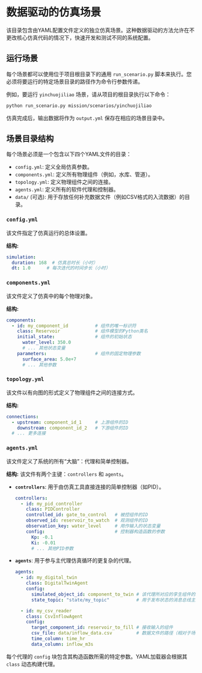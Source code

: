 # 数据驱动的仿真场景

该目录包含由YAML配置文件定义的独立仿真场景。这种数据驱动的方法允许在不更改核心仿真代码的情况下，快速开发和测试不同的系统配置。

## 运行场景

每个场景都可以使用位于项目根目录下的通用 `run_scenario.py` 脚本来执行。您必须将要运行的特定场景目录的路径作为命令行参数传递。

例如，要运行 `yinchuojiliao` 场景，请从项目的根目录执行以下命令：

```bash
python run_scenario.py mission/scenarios/yinchuojiliao
```

仿真完成后，输出数据将作为 `output.yml` 保存在相应的场景目录中。

## 场景目录结构

每个场景必须是一个包含以下四个YAML文件的目录：

- `config.yml`: 定义全局仿真参数。
- `components.yml`: 定义所有物理组件（例如，水库、管道）。
- `topology.yml`: 定义物理组件之间的连接。
- `agents.yml`: 定义所有的软件代理和控制器。
- `data/` (可选): 用于存放任何补充数据文件（例如CSV格式的入流数据）的目录。

### `config.yml`

该文件指定了仿真运行的总体设置。

**结构:**
```yaml
simulation:
  duration: 168  # 仿真总时长（小时）
  dt: 1.0      # 每次迭代的时间步长（小时）
```

### `components.yml`

该文件定义了仿真中的每个物理对象。

**结构:**
```yaml
components:
  - id: my_component_id          # 组件的唯一标识符
    class: Reservoir             # 组件模型的Python类名
    initial_state:               # 组件的初始状态
      water_level: 350.0
      # ... 其他状态变量
    parameters:                  # 组件的固定物理参数
      surface_area: 5.0e+7
      # ... 其他参数
```

### `topology.yml`

该文件以有向图的形式定义了物理组件之间的连接方式。

**结构:**
```yaml
connections:
  - upstream: component_id_1     # 上游组件的ID
    downstream: component_id_2   # 下游组件的ID
  # ... 更多连接
```

### `agents.yml`

该文件定义了系统的所有“大脑”：代理和简单控制器。

**结构:**
该文件有两个主键：`controllers` 和 `agents`。

- **`controllers`**: 用于由仿真工具直接连接的简单控制器（如PID）。
  ```yaml
  controllers:
    - id: my_pid_controller
      class: PIDController
      controlled_id: gate_to_control   # 被控组件的ID
      observed_id: reservoir_to_watch  # 观测组件的ID
      observation_key: water_level     # 用作输入的状态变量
      config:                          # 控制器构造函数的参数
        Kp: -0.1
        Ki: -0.01
        # ... 其他PID参数
  ```

- **`agents`**: 用于参与主代理仿真循环的更复杂的代理。
  ```yaml
  agents:
    - id: my_digital_twin
      class: DigitalTwinAgent
      config:
        simulated_object_id: component_to_twin # 该代理所对应的孪生组件的ID
        state_topic: "state/my_topic"          # 用于发布状态的消息总线主题

    - id: my_csv_reader
      class: CsvInflowAgent
      config:
        target_component_id: reservoir_to_fill # 接收输入的组件
        csv_file: data/inflow_data.csv         # 数据文件的路径（相对于场景目录）
        time_column: time_hr
        data_column: inflow_m3s
  ```
每个代理的 `config` 块包含其构造函数所需的特定参数。YAML加载器会根据其 `class` 动态构建代理。
